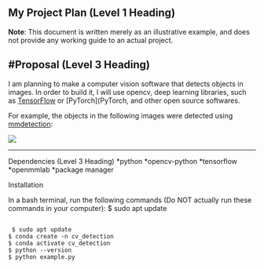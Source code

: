 ## My Project Plan (Level 1 Heading)

**Note**: This document is written merely as an illustrative example, and does not provide any working guide to an actual project.

#Proposal (Level 3 Heading)
 -------------
I am planning to make a computer vision software that detects objects in images.
In order to build it, I will use opencv, deep learning libraries, such as [TensorFlow](TensorFlow)
or [PyTorch](PyTorch, and other open source softwares.

For example, the objects in the following images were detected using [mmdetection](mmdetection):

<img src="https://user-images.githubusercontent.com/12907710/137271636-56ba1cd2-b110-4812-8221-b4c120320aa9.png"></img><br/>

 -------------

 Dependencies (Level 3 Heading)
    *python
    *opencv-python
    *tensorflow
    *openmmlab
    *package manager

Installation

In a bash terminal, run the following commands (Do NOT actually run these commands in your computer):
$ sudo apt update

<pre><code>
 $ sudo apt update
$ conda create -n cv_detection
$ conda activate cv_detection
$ python --version
$ python example.py
</code></pre>
